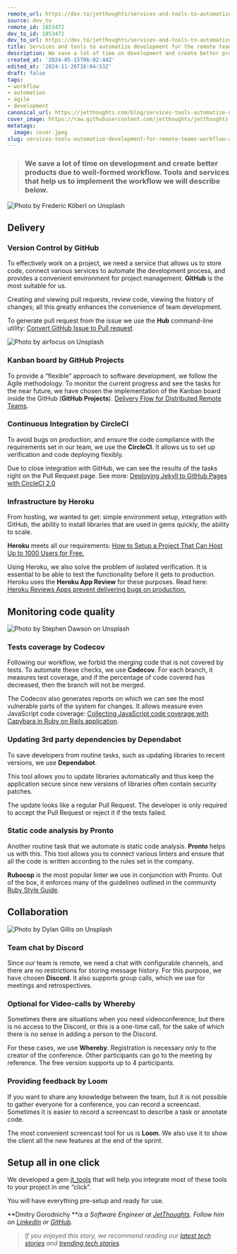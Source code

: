 ```yaml
---
remote_url: https://dev.to/jetthoughts/services-and-tools-to-automatize-development-for-the-remote-teams-4dg7
source: dev_to
remote_id: 1853472
dev_to_id: 1853472
dev_to_url: https://dev.to/jetthoughts/services-and-tools-to-automatize-development-for-the-remote-teams-4dg7
title: Services and tools to automatize development for the remote teams
description: We save a lot of time on development and create better products due to well-formed...
created_at: '2024-05-15T06:02:44Z'
edited_at: '2024-11-26T16:04:53Z'
draft: false
tags:
- workflow
- automation
- agile
- development
canonical_url: https://jetthoughts.com/blog/services-tools-automatize-development-for-remote-teams-workflow-automation/
cover_image: https://raw.githubusercontent.com/jetthoughts/jetthoughts.github.io/master/content/blog/services-tools-automatize-development-for-remote-teams-workflow-automation/cover.jpeg
metatags:
  image: cover.jpeg
slug: services-tools-automatize-development-for-remote-teams-workflow-automation
---
```

> ### We save a lot of time on development and create better products due to well-formed workflow. Tools and services that help us to implement the workflow we will describe below.

![Photo by [Frederic Köberl](https://unsplash.com/@internetztube?utm_source=unsplash&utm_medium=referral&utm_content=creditCopyText) on [Unsplash](https://unsplash.com/?utm_source=unsplash&utm_medium=referral&utm_content=creditCopyText)](file_0.jpeg)

## Delivery

### Version Control by GitHub

To effectively work on a project, we need a service that allows us to store code, connect various services to automate the development process, and provides a convenient environment for project management. **GitHub** is the most suitable for us.

Creating and viewing pull requests, review code, viewing the history of changes; all this greatly enhances the convenience of team development.

To generate pull request from the issue we use the **Hub** command-line utility: [Convert GitHub Issue to Pull request](https://jtway.co/convert-github-issue-to-pull-request-c624834835d8)

![Photo by [airfocus](https://unsplash.com/@airfocus?utm_source=unsplash&utm_medium=referral&utm_content=creditCopyText) on [Unsplash](https://unsplash.com/s/photos/kanban-board?utm_source=unsplash&utm_medium=referral&utm_content=creditCopyText)](file_1.jpeg)

### Kanban board by GitHub Projects

To provide a “flexible” approach to software development, we follow the Agile methodology. To monitor the current progress and see the tasks for the near future, we have chosen the implementation of the Kanban board inside the GitHub (**GitHub Projects**). [Delivery Flow for Distributed Remote Teams](https://jtway.co/delivery-flow-for-distributed-remote-teams-5218828b0d1a).

### Continuous Integration by CircleCI

To avoid bugs on production, and ensure the code compliance with the requirements set in our team, we use the **CircleCI**. It allows us to set up verification and code deploying flexibly.

Due to close integration with GitHub, we can see the results of the tasks right on the Pull Request page. See more: [Deploying Jekyll to GitHub Pages with CircleCI 2.0](https://jtway.co/deploying-jekyll-to-github-pages-with-circleci-2-0-3eb69324bc6e)

### Infrastructure by Heroku

From hosting, we wanted to get: simple environment setup, integration with GitHub, the ability to install libraries that are used in gems quickly, the ability to scale.

**Heroku** meets all our requirements: [How to Setup a Project That Can Host Up to 1000 Users for Free.](https://jtway.co/how-to-setup-a-project-that-can-host-up-to-1000-users-for-free-ab59ad3edaf1)

Using Heroku, we also solve the problem of isolated verification. It is essential to be able to test the functionality before it gets to production. Heroku uses the **Heroku App Review** for these purposes. Read here: [Heroku Reviews Apps prevent delivering bugs on production.](https://jtway.co/make-master-stable-again-b15c9ff3b129)

## Monitoring code quality

![Photo by [Stephen Dawson](https://unsplash.com/@srd844?utm_source=unsplash&utm_medium=referral&utm_content=creditCopyText) on [Unsplash](https://unsplash.com/s/photos/monitoring?utm_source=unsplash&utm_medium=referral&utm_content=creditCopyText)](file_2.jpeg)

### Tests coverage by Codecov

Following our workflow, we forbid the merging code that is not covered by tests. To automate these checks, we use **Codecov**. For each branch, it measures test coverage, and if the percentage of code covered has decreased, then the branch will not be merged.

The Сodecov also generates reports on which we can see the most vulnerable parts of the system for changes. It allows measure even JavaScript code coverage: [Collecting JavaScript code coverage with Capybara in Ruby on Rails application](https://jtway.co/collecting-javascript-code-coverage-with-capybara-in-ruby-on-rails-application-d0cb83a86a90).

### Updating 3rd party dependencies by **Dependabot**

To save developers from routine tasks, such as updating libraries to recent versions, we use **Dependabot**.

This tool allows you to update libraries automatically and thus keep the application secure since new versions of libraries often contain security patches.

The update looks like a regular Pull Request. The developer is only required to accept the Pull Request or reject it if the tests failed.

### Static code analysis by Pronto

Another routine task that we automate is static code analysis. **Pronto** helps us with this. This tool allows you to connect various linters and ensure that all the code is written according to the rules set in the company.

**Rubocop** is the most popular linter we use in conjunction with Pronto. Out of the box, it enforces many of the guidelines outlined in the community [Ruby Style Guide](https://rubystyle.guide/).

## Collaboration

![Photo by [Dylan Gillis](https://unsplash.com/@dylandgillis?utm_source=unsplash&utm_medium=referral&utm_content=creditCopyText) on [Unsplash](https://unsplash.com/s/photos/collaboration?utm_source=unsplash&utm_medium=referral&utm_content=creditCopyText)](file_3.jpeg)

### Team chat by Discord

Since our team is remote, we need a chat with configurable channels, and there are no restrictions for storing message history. For this purpose, we have chosen **Discord**. It also supports group calls, which we use for meetings and retrospectives.

### Optional for Video-calls by Whereby

Sometimes there are situations when you need videoconference, but there is no access to the Discord, or this is a one-time call, for the sake of which there is no sense in adding a person to the Discord.

For these cases, we use **Whereby**. Registration is necessary only to the creator of the conference. Other participants can go to the meeting by reference. The free version supports up to 4 participants.

### Providing feedback by Loom

If you want to share any knowledge between the team, but it is not possible to gather everyone for a conference, you can record a screencast. Sometimes it is easier to record a screencast to describe a task or annotate code.

The most convenient screencast tool for us is **Loom**. We also use it to show the client all the new features at the end of the sprint.

## Setup all in one click

We developed a gem [jt_tools](https://github.com/jetthoughts/jt_tools) that will help you integrate most of these tools to your project in one “click”.

You will have everything pre-setup and ready for use.

**Dmitry Gorodnichy ***is a Software Engineer at [JetThoughts](https://www.jetthoughts.com/). Follow him on [LinkedIn](https://www.linkedin.com/in/gorodnichy/)* *or [GitHub](https://github.com/dgorodnichy).*
>  *If you enjoyed this story, we recommend reading our [latest tech stories](https://jtway.co/latest) and [trending tech stories](https://jtway.co/trending).*
